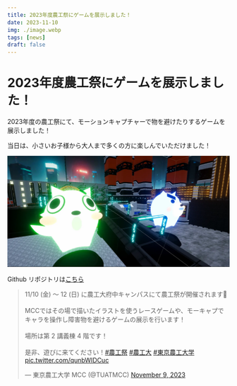 ```yaml
---
title: 2023年度農工祭にゲームを展示しました！
date: 2023-11-10
img: ./image.webp
tags: [news]
draft: false
---
```


# 2023年度農工祭にゲームを展示しました！

2023年度の農工祭にて、モーションキャプチャーで物を避けたりするゲームを展示しました！

当日は、小さいお子様から大人まで多くの方に楽しんでいただけました！

![image](./image.webp)

Github リポジトリは[こちら](https://github.com/tuatmcc/AvoidGame)

<blockquote class="twitter-tweet"><p lang="ja" dir="ltr">11/10 (金) ～ 12 (日) に農工大府中キャンパスにて農工祭が開催されます🎉<br><br>MCCではその場で描いたイラストを使うレースゲームや、モーキャプでキャラを操作し障害物を避けるゲームの展示を行います！<br><br>場所は第 2 講義棟 4 階です！<br><br>是非、遊びに来てください！<a href="https://twitter.com/hashtag/%E8%BE%B2%E5%B7%A5%E7%A5%AD?src=hash&amp;ref_src=twsrc%5Etfw">#農工祭</a> <a href="https://twitter.com/hashtag/%E8%BE%B2%E5%B7%A5%E5%A4%A7?src=hash&amp;ref_src=twsrc%5Etfw">#農工大</a> <a href="https://twitter.com/hashtag/%E6%9D%B1%E4%BA%AC%E8%BE%B2%E5%B7%A5%E5%A4%A7%E5%AD%A6?src=hash&amp;ref_src=twsrc%5Etfw">#東京農工大学</a> <a href="https://t.co/qunbWIDCuc">pic.twitter.com/qunbWIDCuc</a></p>&mdash; 東京農工大学 MCC (@TUATMCC) <a href="https://twitter.com/TUATMCC/status/1722620350977220726?ref_src=twsrc%5Etfw">November 9, 2023</a></blockquote> <script async src="https://platform.twitter.com/widgets.js" charset="utf-8"></script>
